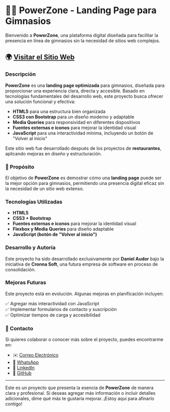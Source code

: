 # 🏋️‍♂️ PowerZone - Landing Page para Gimnasios

Bienvenido a **PowerZone**, una plataforma digital diseñada para facilitar la presencia en línea de gimnasios sin la necesidad de sitios web complejos.

## 🌍 [Visitar el Sitio Web](URL-de-GithubPages)

### Descripción
**PowerZone** es una **landing page optimizada** para gimnasios, diseñada para proporcionar una experiencia clara, directa y accesible. Basado en tecnologías fundamentales del desarrollo web, este proyecto busca ofrecer una solución funcional y efectiva:

- **HTML5** para una estructura bien organizada  
- **CSS3 con Bootstrap** para un diseño moderno y adaptable  
- **Media Queries** para responsividad en diferentes dispositivos  
- **Fuentes externas e iconos** para mejorar la identidad visual  
- **JavaScript** para una interactividad mínima, incluyendo un botón de "Volver al inicio"  

Este sitio web fue desarrollado después de los proyectos de **restaurantes**, aplicando mejoras en diseño y estructuración.

### 🎯 Propósito
El objetivo de **PowerZone** es demostrar cómo una **landing page** puede ser la mejor opción para gimnasios, permitiendo una presencia digital eficaz sin la necesidad de un sitio web extenso.

### Tecnologías Utilizadas
- **HTML5**  
- **CSS3 + Bootstrap**  
- **Fuentes externas e iconos** para mejorar la identidad visual  
- **Flexbox y Media Queries** para diseño adaptable  
- **JavaScript (botón de "Volver al inicio")**  

### Desarrollo y Autoría
Este proyecto ha sido desarrollado exclusivamente por **Daniel Audor** bajo la iniciativa de **Cronna Soft**, una futura empresa de software en proceso de consolidación.

### Mejoras Futuras
Este proyecto está en evolución. Algunas mejoras en planificación incluyen:

✅ Agregar más interactividad con JavaScript  
✅ Implementar formularios de contacto y suscripción  
✅ Optimizar tiempos de carga y accesibilidad  

### 📩 Contacto
Si quieres colaborar o conocer más sobre el proyecto, puedes encontrarme en:

- ✉️ [Correo Electrónico](MAILTO:cronna2322@gmail.com)
- 💬 [WhatsApp](https://wa.me/573175403782)
- 🔗 [LinkedIn](https://www.linkedin.com/in/dannnor/)  
- 🐙 [GitHub](https://github.com/Cronna-soft/)  

---
Este es un proyecto que presenta la esencia de **PowerZone** de manera clara y profesional. Si deseas agregar más información o incluir detalles adicionales, dime qué más te gustaría mejorar. ¡Estoy aquí para afinarlo contigo!
